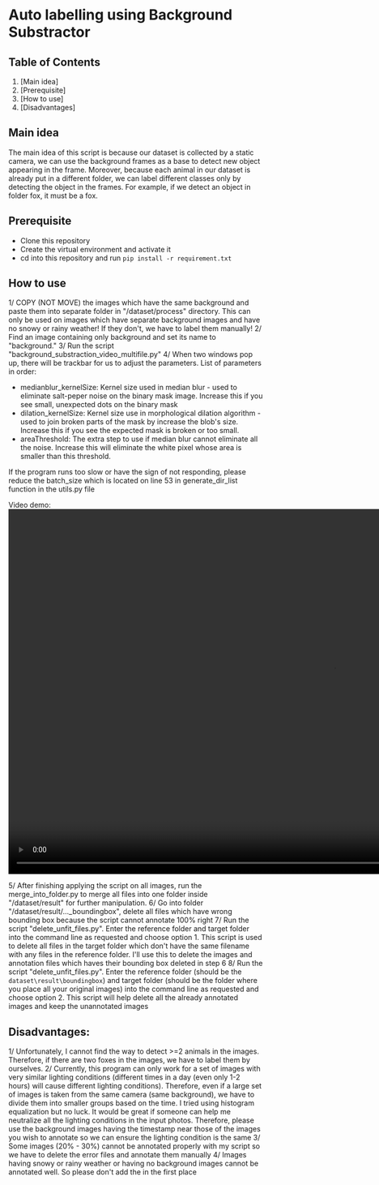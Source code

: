 # Auto labelling using Background Substractor

## Table of Contents
1. [Main idea]
2. [Prerequisite]
3. [How to use]
4. [Disadvantages]

## Main idea
The main idea of this script is because our dataset is collected by a static camera, we can use the background frames as a base to detect new object appearing in the frame. Moreover, because each animal in our dataset is already put in a different folder, we can label different classes only by detecting the object in the frames. For example, if we detect an object in folder fox, it must be a fox.

## Prerequisite
- Clone this repository
- Create the virtual environment and activate it
- cd into this repository and run `pip install -r requirement.txt`
## How to use
1/ COPY (NOT MOVE) the images which have the same background and paste them into separate folder in "/dataset/process" directory. This can only be used on images which have separate background images and have no snowy or rainy weather! If they don't, we have to label them manually!
2/ Find an image containing only background and set its name to "background.<extension>"
3/ Run the script "background_substraction_video_multifile.py"
4/ When two windows pop up, there will be trackbar for us to adjust the parameters. List of parameters in order:
- medianblur_kernelSize:
  Kernel size used in median blur - used to eliminate salt-peper noise on the binary mask image. Increase this if you see small, unexpected dots on the binary mask
- dilation_kernelSize:
  Kernel size use in morphological dilation algorithm - used to join broken parts of the mask by increase the blob's size. Increase this if you see the expected mask is broken or too small.
- areaThreshold:
  The extra step to use if median blur cannot eliminate all the noise. Increase this will eliminate the white pixel whose area is smaller than this threshold.
  
If the program runs too slow or have the sign of not responding, please reduce the batch_size which is located on line 53 in generate_dir_list function in the utils.py file
  
Video demo:
<video width="1280" height="720" controls>
  <source src="README_video/demo.avi" type="video/avi">
</video>

5/ After finishing applying the script on all images, run the merge_into_folder.py to merge all files into one folder inside "/dataset/result" for further manipulation.
6/ Go into folder "/dataset/result/..._boundingbox", delete all files which have wrong bounding box because the script cannot annotate 100% right
7/ Run the script "delete_unfit_files.py". Enter the reference folder and target folder into the command line as requested and choose option 1. This script is used to delete all files in the target folder which don't have the same filename with any files in the reference folder. I'll use this to delete the images and annotation files which haves their bounding box deleted in step 6
8/ Run the script "delete_unfit_files.py". Enter the reference folder (should be the `dataset\result\boundingbox`) and target folder (should be the folder where you place all your original images) into the command line as requested and choose option 2. This script will help delete all the already annotated images and keep the unannotated images
  
## Disadvantages:
1/ Unfortunately, I cannot find the way to detect >=2 animals in the images. Therefore, if there are two foxes in the images, we have to label them by ourselves.
2/ Currently, this program can only work for a set of images with very similar lighting conditions (different times in a day (even only 1-2 hours) will cause different lighting conditions). Therefore, even if a large set of images is taken from the same camera (same background), we have to divide them into smaller groups based on the time. I tried using histogram equalization but no luck. It would be great if someone can help me neutralize all the lighting conditions in the input photos. 
  Therefore, please use the background images having the timestamp near those of the images you wish to annotate so we can ensure the lighting condition is the same
3/ Some images (20% - 30%) cannot be annotated properly with my script so we have to delete the error files and annotate them manually
4/ Images having snowy or rainy weather or having no background images cannot be annotated well. So please don't add the in the first place

